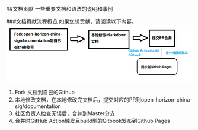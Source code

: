 ##文档贡献
一些重要文档和语法的说明和事例

###文档贡献流程概览
如果您想贡献，请阅读以下内容。 
![Open Horizon Quick Install Video](../assets/document-contribution-workflow.png)

1. Fork 文档到自己的Github
2. 本地修改文档，在本地修改完文档后，提交对应的PR到open-horizon-china-sig/documentation
3. 社区负责人检查无误后，合并到Master分支
4. 合并时GitHub Action触发且build型的Gitbook发布到Github Pages